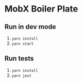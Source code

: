 # MobX Boiler Plate

## Run in dev mode

1. `yarn install`
2. `yarn start`

## Run tests

1. `yarn install`
2. `yarn jest`
